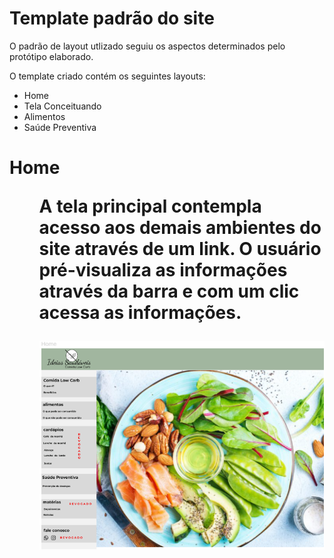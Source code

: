 # Template padrão do site

O padrão de layout utlizado seguiu os aspectos determinados pelo protótipo elaborado.

O template criado contém os seguintes layouts:

<ul>

<li>Home</li>
<li>Tela Conceituando</li>
<li>Alimentos</li>
<li>Saúde Preventiva</li>
                                            
</ul>


<h1> Home </hi>

 <ul>

A tela principal contempla acesso aos demais ambientes do site através de um link. O usuário pré-visualiza as informações através da barra e com um clic acessa as informações. 

<img id = "figma" src="../docs/img/Figura_3_Tela_Home_Page_prototipo.png" width=1000px>
